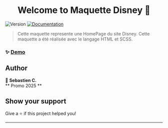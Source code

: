 <h1 align="center">Welcome to Maquette Disney 👋</h1>
<p>
  <img alt="Version" src="https://img.shields.io/badge/version-1.0-blue.svg?cacheSeconds=2592000" />
  <a href="https://sass-lang.com/documentation/syntax/" target="_blank">
    <img alt="Documentation" src="https://img.shields.io/badge/documentation-yes-brightgreen.svg" />
  </a>
</p>

> Cette maquette represente une HomePage du site Disney. Cette maquette a été réalisée avec le langage HTML et SCSS.

### ✨ [Demo](https://schatel-dev.github.io/Maquette-Disney/)

## Author

👤 **Sebastien C.**  
** Promo 2025 **

## Show your support

Give a ⭐️ if this project helped you!

***